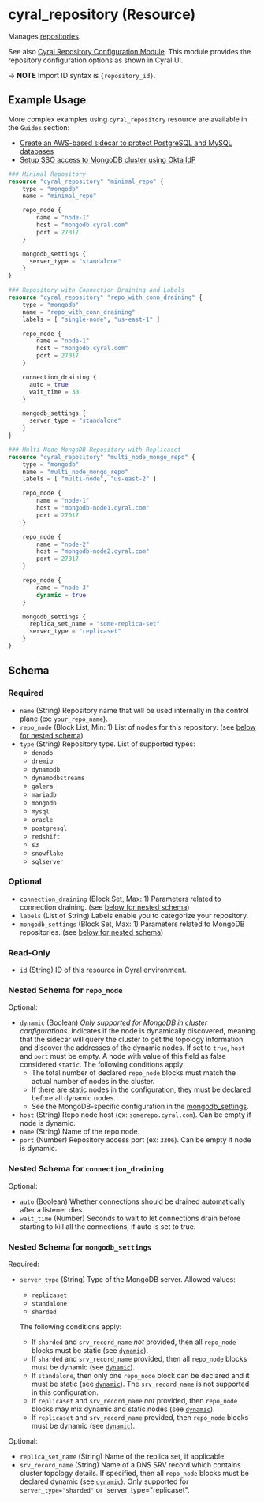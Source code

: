 # cyral_repository (Resource)

Manages [repositories](https://cyral.com/docs/manage-repositories/repo-track).

See also [Cyral Repository Configuration Module](https://github.com/cyralinc/terraform-cyral-repository-config).
This module provides the repository configuration options as shown in Cyral UI.

-> **NOTE** Import ID syntax is `{repository_id}`.

## Example Usage

More complex examples using `cyral_repository` resource are available in the `Guides` section:

- [Create an AWS-based sidecar to protect PostgreSQL and MySQL databases](https://registry.terraform.io/providers/cyralinc/cyral/latest/docs/guides/setup_cp_and_deploy_sidecar)
- [Setup SSO access to MongoDB cluster using Okta IdP](https://registry.terraform.io/providers/cyralinc/cyral/latest/docs/guides/mongodb_cluster_okta_idp)

```terraform
### Minimal Repository
resource "cyral_repository" "minimal_repo" {
    type = "mongodb"
    name = "minimal_repo"

    repo_node {
        name = "node-1"
        host = "mongodb.cyral.com"
        port = 27017
    }

    mongodb_settings {
      server_type = "standalone"
    }
}

### Repository with Connection Draining and Labels
resource "cyral_repository" "repo_with_conn_draining" {
    type = "mongodb"
    name = "repo_with_conn_draining"
    labels = [ "single-node", "us-east-1" ]

    repo_node {
        name = "node-1"
        host = "mongodb.cyral.com"
        port = 27017
    }

    connection_draining {
      auto = true
      wait_time = 30
    }

    mongodb_settings {
      server_type = "standalone"
    }
}

### Multi-Node MongoDB Repository with Replicaset
resource "cyral_repository" "multi_node_mongo_repo" {
    type = "mongodb"
    name = "multi_node_mongo_repo"
    labels = [ "multi-node", "us-east-2" ]

    repo_node {
        name = "node-1"
        host = "mongodb-node1.cyral.com"
        port = 27017
    }

    repo_node {
        name = "node-2"
        host = "mongodb-node2.cyral.com"
        port = 27017
    }

    repo_node {
        name = "node-3"
        dynamic = true
    }

    mongodb_settings {
      replica_set_name = "some-replica-set"
      server_type = "replicaset"
    }
}
```

<!-- schema generated by tfplugindocs -->

## Schema

### Required

- `name` (String) Repository name that will be used internally in the control plane (ex: `your_repo_name`).
- `repo_node` (Block List, Min: 1) List of nodes for this repository. (see [below for nested schema](#nestedblock--repo_node))
- `type` (String) Repository type. List of supported types:
  - `denodo`
  - `dremio`
  - `dynamodb`
  - `dynamodbstreams`
  - `galera`
  - `mariadb`
  - `mongodb`
  - `mysql`
  - `oracle`
  - `postgresql`
  - `redshift`
  - `s3`
  - `snowflake`
  - `sqlserver`

### Optional

- `connection_draining` (Block Set, Max: 1) Parameters related to connection draining. (see [below for nested schema](#nestedblock--connection_draining))
- `labels` (List of String) Labels enable you to categorize your repository.
- `mongodb_settings` (Block Set, Max: 1) Parameters related to MongoDB repositories. (see [below for nested schema](#nestedblock--mongodb_settings))

### Read-Only

- `id` (String) ID of this resource in Cyral environment.

<a id="nestedblock--repo_node"></a>

### Nested Schema for `repo_node`

Optional:

- `dynamic` (Boolean) _Only supported for MongoDB in cluster configurations._
  Indicates if the node is dynamically discovered, meaning that the sidecar will query the cluster to get the topology information and discover the addresses of the dynamic nodes. If set to `true`, `host` and `port` must be empty. A node with value of this field as false considered `static`.
  The following conditions apply:
  - The total number of declared `repo_node` blocks must match the actual number of nodes in the cluster.
  - If there are static nodes in the configuration, they must be declared before all dynamic nodes.
  - See the MongoDB-specific configuration in the [mongodb_settings](#nested-schema-for-mongodb_settings).
- `host` (String) Repo node host (ex: `somerepo.cyral.com`). Can be empty if node is dynamic.
- `name` (String) Name of the repo node.
- `port` (Number) Repository access port (ex: `3306`). Can be empty if node is dynamic.

<a id="nestedblock--connection_draining"></a>

### Nested Schema for `connection_draining`

Optional:

- `auto` (Boolean) Whether connections should be drained automatically after a listener dies.
- `wait_time` (Number) Seconds to wait to let connections drain before starting to kill all the connections, if auto is set to true.

<a id="nestedblock--mongodb_settings"></a>

### Nested Schema for `mongodb_settings`

Required:

- `server_type` (String) Type of the MongoDB server. Allowed values:

  - `replicaset`
  - `standalone`
  - `sharded`

  The following conditions apply:

  - If `sharded` and `srv_record_name` _not_ provided, then all `repo_node` blocks must be static (see [`dynamic`](#dynamic)).
  - If `sharded` and `srv_record_name` provided, then all `repo_node` blocks must be dynamic (see [`dynamic`](#dynamic)).
  - If `standalone`, then only one `repo_node` block can be declared and it must be static (see [`dynamic`](#dynamic)). The `srv_record_name` is not supported in this configuration.
  - If `replicaset` and `srv_record_name` _not_ provided, then `repo_node` blocks may mix dynamic and static nodes (see [`dynamic`](#dynamic)).
  - If `replicaset` and `srv_record_name` provided, then `repo_node` blocks must be dynamic (see [`dynamic`](#dynamic)).

Optional:

- `replica_set_name` (String) Name of the replica set, if applicable.
- `srv_record_name` (String) Name of a DNS SRV record which contains cluster topology details. If specified, then all `repo_node` blocks must be declared dynamic (see [`dynamic`](#dynamic)). Only supported for `server_type="sharded"` or `server_type="replicaset".
